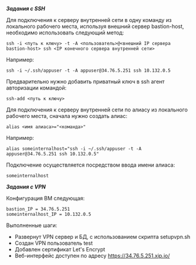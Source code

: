 ***Задания с SSH***

Для подключения к серверу внутренней сети в одну команду из локального рабочего места, используя внешний сервер bastion-host, необходимо использовать следующий метод:

```
ssh -i <путь к ключу> -t -A <пользователь>@<внешний IP сервера bastion-host> ssh <IP конечного сервера внутренней сети>
```

Например:

```
ssh -i ~/.ssh/appuser -t -A appuser@34.76.5.251 ssh 10.132.0.5
```

Предварительно нужно добавить приватный ключ в ssh агент авторизации командой:

```
ssh-add <путь к ключу>
```

Для подключения к серверу внутренней сети по алиасу из локального рабочего места, сначала нужно создать алиас:

```
alias <имя алиаса>="<команда>"
```

Например:

```
alias someinternalhost="ssh -i ~/.ssh/appuser -t -A appuser@34.76.5.251 ssh 10.132.0.5"
```

Подключение осуществляется посредством ввода имени алиаса:

```
someinternalhost
```

***Задания с VPN***

Конфигурация ВМ следующая:

```
bastion_IP = 34.76.5.251
someinternalhost_IP = 10.132.0.5
```

Выполненные шаги:

- Развернут VPN сервер и БД, с использованием скрипта setupvpn.sh
- Создан VPN пользователь test
- Добавлен сертификат Let's Encrypt
- Веб-интерфейс доступен по адресу https://34.76.5.251.xip.io/
